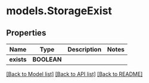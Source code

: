 # models.StorageExist
## Properties
Name | Type | Description | Notes
------------ | ------------- | ------------- | -------------
**exists** | **BOOLEAN** |  | 



[[Back to Model list]](README.md#documentation-for-models) [[Back to API list]](README.md#documentation-for-api-endpoints) [[Back to README]](README.md)


